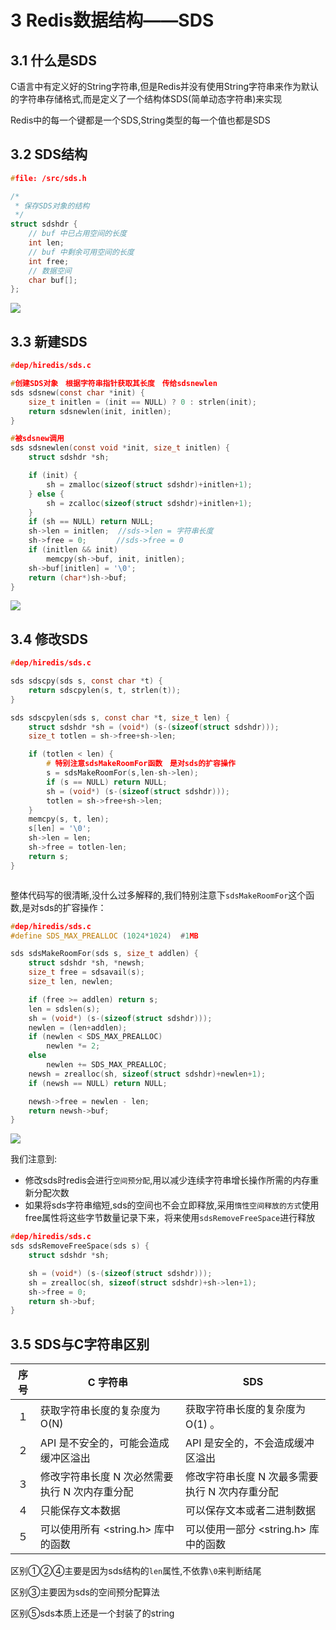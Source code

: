 # 3 Redis数据结构——SDS

## 3.1 什么是SDS

C语言中有定义好的String字符串,但是Redis并没有使用String字符串来作为默认的字符串存储格式,而是定义了一个结构体SDS(简单动态字符串)来实现

Redis中的每一个键都是一个SDS,String类型的每一个值也都是SDS



## 3.2 SDS结构



```c
#file: /src/sds.h

/*
 * 保存SDS对象的结构
 */
struct sdshdr {
    // buf 中已占用空间的长度
    int len;
    // buf 中剩余可用空间的长度
    int free;
    // 数据空间
    char buf[];
};

```

![](http://cache410.oss-cn-beijing.aliyuncs.com/sdsstruct.png)

## 3.3 新建SDS

```c
#dep/hiredis/sds.c

#创建SDS对象　根据字符串指针获取其长度　传给sdsnewlen
sds sdsnew(const char *init) {
    size_t initlen = (init == NULL) ? 0 : strlen(init);
    return sdsnewlen(init, initlen);
}

#被sdsnew调用
sds sdsnewlen(const void *init, size_t initlen) {
    struct sdshdr *sh;

    if (init) {
        sh = zmalloc(sizeof(struct sdshdr)+initlen+1);
    } else {
        sh = zcalloc(sizeof(struct sdshdr)+initlen+1);
    }
    if (sh == NULL) return NULL;
    sh->len = initlen;  //sds->len = 字符串长度
    sh->free = 0;　　　　//sds->free = 0
    if (initlen && init)
        memcpy(sh->buf, init, initlen);
    sh->buf[initlen] = '\0';
    return (char*)sh->buf;
}

```

![](http://cache410.oss-cn-beijing.aliyuncs.com/sdsnew.png)



## 3.4 修改SDS

```c
#dep/hiredis/sds.c

sds sdscpy(sds s, const char *t) {
    return sdscpylen(s, t, strlen(t));
}

sds sdscpylen(sds s, const char *t, size_t len) {
    struct sdshdr *sh = (void*) (s-(sizeof(struct sdshdr)));
    size_t totlen = sh->free+sh->len;

    if (totlen < len) {
        # 特别注意sdsMakeRoomFor函数　是对sds的扩容操作
        s = sdsMakeRoomFor(s,len-sh->len);
        if (s == NULL) return NULL;
        sh = (void*) (s-(sizeof(struct sdshdr)));
        totlen = sh->free+sh->len;
    }
    memcpy(s, t, len);
    s[len] = '\0';
    sh->len = len;
    sh->free = totlen-len;
    return s;
}



```

整体代码写的很清晰,没什么过多解释的,我们特别注意下`sdsMakeRoomFor`这个函数,是对sds的扩容操作：

```c
#dep/hiredis/sds.c
#define SDS_MAX_PREALLOC (1024*1024)  #1MB

sds sdsMakeRoomFor(sds s, size_t addlen) {
    struct sdshdr *sh, *newsh;
    size_t free = sdsavail(s);
    size_t len, newlen;

    if (free >= addlen) return s;
    len = sdslen(s);
    sh = (void*) (s-(sizeof(struct sdshdr)));
    newlen = (len+addlen);
    if (newlen < SDS_MAX_PREALLOC)
        newlen *= 2;
    else
        newlen += SDS_MAX_PREALLOC;
    newsh = zrealloc(sh, sizeof(struct sdshdr)+newlen+1);
    if (newsh == NULL) return NULL;

    newsh->free = newlen - len;
    return newsh->buf;
}
```

![](http://cache410.oss-cn-beijing.aliyuncs.com/sdsedit.png)

我们注意到:

- 修改sds时redis会进行`空间预分配`,用以减少连续字符串增长操作所需的内存重新分配次数
- 如果将sds字符串缩短,sds的空间也不会立即释放,采用`惰性空间释放的方式`使用free属性将这些字节数量记录下来，将来使用`sdsRemoveFreeSpace`进行释放

```c
#dep/hiredis/sds.c
sds sdsRemoveFreeSpace(sds s) {
    struct sdshdr *sh;

    sh = (void*) (s-(sizeof(struct sdshdr)));
    sh = zrealloc(sh, sizeof(struct sdshdr)+sh->len+1);
    sh->free = 0;
    return sh->buf;
}
```

## 3.5 SDS与C字符串区别

| 序号 | C 字符串                                       | SDS                                            |
| :--: | ---------------------------------------------- | ---------------------------------------------- |
|  １  | 获取字符串长度的复杂度为 O(N)                  | 获取字符串长度的复杂度为 O(1) 。               |
|  ２  | API 是不安全的，可能会造成缓冲区溢出           | API 是安全的，不会造成缓冲区溢出               |
|  ３  | 修改字符串长度 N 次必然需要执行 N 次内存重分配 | 修改字符串长度 N 次最多需要执行 N 次内存重分配 |
|  ４  | 只能保存文本数据                               | 可以保存文本或者二进制数据                     |
|  ５  | 可以使用所有 <string.h> 库中的函数             | 可以使用一部分 <string.h> 库中的函数           |

区别①②④主要是因为sds结构的`len`属性,不依靠`\0`来判断结尾

区别③主要因为sds的空间预分配算法

区别⑤sds本质上还是一个封装了的string